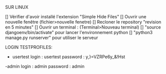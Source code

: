 SUR LINUX

[] Vérifier d'avoir installé l'extension "Simple Hide Files"
[] Ouvrir une nouvelle fenêtre (fichier>nouvelle fenetre)
[] Recloner le repository "revision en 5 minutes"
[] Ouvrir un terminal : (Terminal>Nouveau terminal)
[] "source djangoenv/bin/activate" pour lancer l'environnement python
[] "python3 manage.py runserver" pour utiliser le serveur


LOGIN TESTPROFILES:
- usertest
login : usertest
password : y,}=VZRPe6y_&!Hst

-admin
login : admin
password : admin
